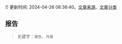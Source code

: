 :alarm_clock: 更新时间: 2024-04-26 08:36:40。[文章来源](/README.md)、[文章分类](/TAGS.md)

## 报告


> 关键字：`报告`、`月报`



